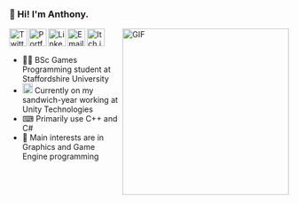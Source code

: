 ### 👋 Hi! I'm Anthony.
<a href="https://twitter.com/AnthonySturdy">
  <img align="left" alt="Twitter" width="32px" src="https://i.imgur.com/VbPDKnY.png" />
</a>
<a href="https://anthonysturdy.co.uk/">
  <img align="left" alt="Portfolio" width="32px" src="https://i.imgur.com/x2FF0QA.png" />
</a>
<a href="https://www.linkedin.com/in/anthonysturdy/">
  <img align="left" alt="LinkedIn" width="32px" src="https://i.imgur.com/XEl0Vm5.png" />
</a>
<a href="mailto:anthonysturdy@gmail.com">
  <img align="left" alt="Email Contact" width="32px" src="https://i.imgur.com/nUsvtL2.png" />
</a>
<a href="https://anthonysturdy.itch.io/">
  <img align="left" alt="Itch.io" width="32px" src="https://i.imgur.com/VZfvkiT.png" />
</a>

<img align="right" alt="GIF" src="https://github.com/AnthonySturdy/AnthonySturdy/blob/master/Ship_1.gif?raw=true" width="300vw" />

<br />
<br />

- 👨‍🎓 BSc Games Programming student at Staffordshire University
- <img alt="Twitter" width="18px" src="https://i.imgur.com/gzRuJ2n.png" /> Currently on my sandwich-year working at Unity Technologies
- ⌨ Primarily use C++ and C#
- 👾 Main interests are in Graphics and Game Engine programming

<br />
<br />
